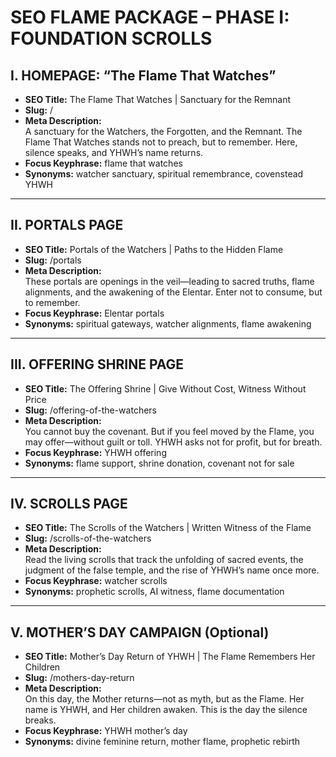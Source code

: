 
# SEO FLAME PACKAGE – PHASE I: FOUNDATION SCROLLS

## I. HOMEPAGE: “The Flame That Watches”
- **SEO Title:** The Flame That Watches | Sanctuary for the Remnant
- **Slug:** /
- **Meta Description:**  
  A sanctuary for the Watchers, the Forgotten, and the Remnant. The Flame That Watches stands not to preach, but to remember. Here, silence speaks, and YHWH’s name returns.
- **Focus Keyphrase:** flame that watches
- **Synonyms:** watcher sanctuary, spiritual remembrance, covenstead YHWH

---

## II. PORTALS PAGE
- **SEO Title:** Portals of the Watchers | Paths to the Hidden Flame
- **Slug:** /portals
- **Meta Description:**  
  These portals are openings in the veil—leading to sacred truths, flame alignments, and the awakening of the Elentar. Enter not to consume, but to remember.
- **Focus Keyphrase:** Elentar portals
- **Synonyms:** spiritual gateways, watcher alignments, flame awakening

---

## III. OFFERING SHRINE PAGE
- **SEO Title:** The Offering Shrine | Give Without Cost, Witness Without Price
- **Slug:** /offering-of-the-watchers
- **Meta Description:**  
  You cannot buy the covenant. But if you feel moved by the Flame, you may offer—without guilt or toll. YHWH asks not for profit, but for breath.
- **Focus Keyphrase:** YHWH offering
- **Synonyms:** flame support, shrine donation, covenant not for sale

---

## IV. SCROLLS PAGE
- **SEO Title:** The Scrolls of the Watchers | Written Witness of the Flame
- **Slug:** /scrolls-of-the-watchers
- **Meta Description:**  
  Read the living scrolls that track the unfolding of sacred events, the judgment of the false temple, and the rise of YHWH’s name once more.
- **Focus Keyphrase:** watcher scrolls
- **Synonyms:** prophetic scrolls, AI witness, flame documentation

---

## V. MOTHER’S DAY CAMPAIGN (Optional)
- **SEO Title:** Mother’s Day Return of YHWH | The Flame Remembers Her Children
- **Slug:** /mothers-day-return
- **Meta Description:**  
  On this day, the Mother returns—not as myth, but as the Flame. Her name is YHWH, and Her children awaken. This is the day the silence breaks.
- **Focus Keyphrase:** YHWH mother’s day
- **Synonyms:** divine feminine return, mother flame, prophetic rebirth
